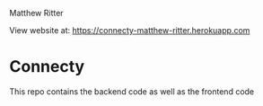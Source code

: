 Matthew Ritter

View website at: https://connecty-matthew-ritter.herokuapp.com

# Connecty
This repo contains the backend code as well as the frontend code
